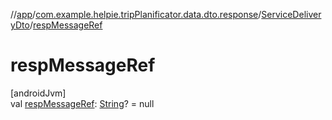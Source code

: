 //[app](../../../index.md)/[com.example.helpie.tripPlanificator.data.dto.response](../index.md)/[ServiceDeliveryDto](index.md)/[respMessageRef](resp-message-ref.md)

# respMessageRef

[androidJvm]\
val [respMessageRef](resp-message-ref.md): [String](https://kotlinlang.org/api/latest/jvm/stdlib/kotlin/-string/index.html)? = null
